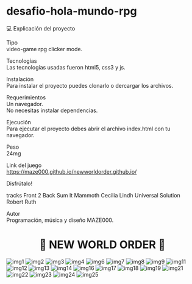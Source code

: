 # desafio-hola-mundo-rpg

💻 Explicación del proyecto

Tipo</br>
video-game rpg clicker mode.

Tecnologías</br>
Las tecnologías usadas fueron html5, css3 y js.

Instalación</br>
Para instalar el proyecto puedes clonarlo o dercargar los archivos.

Requerimientos</br>
Un navegador.</br>
No necesitas instalar dependencias.

Ejecución</br>
Para ejecutar el proyecto debes abrir el archivo index.html con tu navegador.

Peso</br>
24mg

Link del juego</br>
https://maze000.github.io/newworldorder.github.io/</br>

Disfrútalo!

tracks
Front 2 Back Sum It
Mammoth Cecilia Lindh
Universal Solution Robert Ruth

Autor</br>
Programación, música y diseño MAZE000.

  <h1 align="center">🤩 NEW WORLD ORDER 🤩</h1>


![img1](https://user-images.githubusercontent.com/72741681/168579122-42bd5edd-5131-4efe-9073-209b3ffdf07b.png)
![img2](https://user-images.githubusercontent.com/72741681/168579137-e44d0064-41a4-48e9-acd5-74550f622876.png)
![img3](https://user-images.githubusercontent.com/72741681/168579155-390da9a6-c101-452e-9812-69b4299f9e69.png)
![img4](https://user-images.githubusercontent.com/72741681/168579162-acb914c5-c89e-4d95-8ba1-fd6469ed020a.png)
![img6](https://user-images.githubusercontent.com/72741681/168579170-08c8a1dc-c633-4d14-b0f8-1a24aea23ac4.png)
![img7](https://user-images.githubusercontent.com/72741681/168579178-54da30f2-2682-4fa0-8008-bb87dbf6b8c8.png)
![img8](https://user-images.githubusercontent.com/72741681/168579185-7d34d3c2-2d72-4af6-bf7b-ce24255e06c1.png)
![img9](https://user-images.githubusercontent.com/72741681/168579188-216fbb89-6e38-43c6-8046-939951f7c07d.png)
![img11](https://user-images.githubusercontent.com/72741681/168579215-0a91d4ff-1a44-40ea-8b51-87dd2ea45807.png)
![img12](https://user-images.githubusercontent.com/72741681/168579225-3813d4e8-ec09-46aa-b989-5c6ec7b34be5.png)
![img13](https://user-images.githubusercontent.com/72741681/168579240-312c45d6-894c-42e3-96c5-266c62260efe.png)
![img14](https://user-images.githubusercontent.com/72741681/168579249-a50aad49-a4c4-49cb-808c-b2a7cb4d043b.png)
![img16](https://user-images.githubusercontent.com/72741681/168579264-241c752d-54f2-459a-932f-d7f414c84775.png)
![img17](https://user-images.githubusercontent.com/72741681/168579266-a9c78134-1935-4260-bf47-de40432d7035.png)
![img18](https://user-images.githubusercontent.com/72741681/168579270-3362f00e-bad1-4e56-ac82-fd9a9ca1b19a.png)
![img19](https://user-images.githubusercontent.com/72741681/168579278-74301ca6-5489-4914-a231-e458b2fa6671.png)
![img21](https://user-images.githubusercontent.com/72741681/168579284-9a5c5735-fd0f-4c03-9ebd-e680fc319a4d.png)
![img22](https://user-images.githubusercontent.com/72741681/168579291-6d4a6e44-0d33-4e23-acf7-56900f5f0f38.png)
![img23](https://user-images.githubusercontent.com/72741681/168579299-633319ef-3a5a-4c50-8ffb-b9c3eab92b38.png)
![img24](https://user-images.githubusercontent.com/72741681/168579309-5f6a1b07-a19d-4d04-a223-d59d0e0bccf0.png)
![img25](https://user-images.githubusercontent.com/72741681/168579345-a7348d7a-4bd7-48f0-a792-90cdbad9ad16.png)
